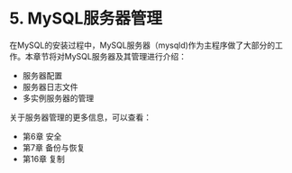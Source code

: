 # 5. MySQL服务器管理
在MySQL的安装过程中，MySQL服务器（mysqld)作为主程序做了大部分的工作。本章节将对MySQL服务器及其管理进行介绍：
- 服务器配置
- 服务器日志文件
- 多实例服务器的管理

关于服务器管理的更多信息，可以查看：
- 第6章 安全
- 第7章 备份与恢复
- 第16章 复制
